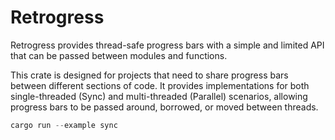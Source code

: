 # Retrogress

Retrogress provides thread-safe progress bars with a simple and limited
API that can be passed between modules and functions.

This crate is designed for projects that need to share progress bars
between different sections of code. It provides implementations for both
single-threaded (Sync) and multi-threaded (Parallel) scenarios, allowing
progress bars to be passed around, borrowed, or moved between threads.

``` rust
cargo run --example sync
```
